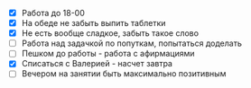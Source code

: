
- [x] Работа до 18-00
- [x] На обеде не забыть выпить таблетки
- [x] Не есть вообще сладкое, забыть такое слово
- [ ] Работа над задачкой по попуткам, попытаться доделать
- [ ] Пешком до работы - работа с афирмациями
- [x] Списаться с Валерией - насчет завтра 
- [ ] Вечером на занятии быть максимально позитивным